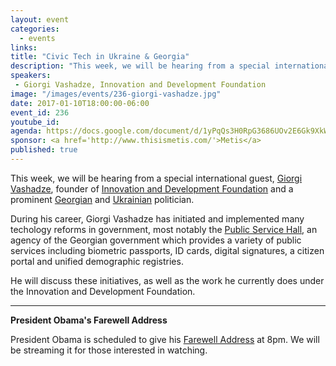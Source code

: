 ```yaml
---
layout: event
categories: 
  - events
links:
title: "Civic Tech in Ukraine & Georgia"
description: "This week, we will be hearing from a special international guest, Giorgi Vashadze, founder of Innovation and Development Foundation and a prominent Georgian and Ukrainian politician. During his career, he has initiated and implemented many techology reforms in government including the Public Service Hall."
speakers:
 - Giorgi Vashadze, Innovation and Development Foundation
image: "/images/events/236-giorgi-vashadze.jpg"
date: 2017-01-10T18:00:00-06:00
event_id: 236
youtube_id: 
agenda: https://docs.google.com/document/d/1yPqQs3H0RpG3686UOv2E6Gk9XkWdsFE_nH1mQSz5ndM/edit#
sponsor: <a href='http://www.thisismetis.com/'>Metis</a>
published: true
---
```


This week, we will be hearing from a special international guest, [Giorgi Vashadze](https://en.wikipedia.org/wiki/Giorgi_Vashadze), founder of [Innovation and Development Foundation](http://www.idf.solutions/) and a prominent [Georgian](https://en.wikipedia.org/wiki/Georgia_(country)) and [Ukrainian](https://en.wikipedia.org/wiki/Ukraine) politician.

During his career, Giorgi Vashadze has initiated and implemented many techology reforms in government, most notably the [Public Service Hall](https://en.wikipedia.org/wiki/Public_Service_Hall), an agency of the Georgian government which provides a variety of public services including biometric passports, ID cards, digital signatures, a citizen portal and unified demographic registries.

He will discuss these initiatives, as well as the work he currently does under the Innovation and Development Foundation.

---

**President Obama's Farewell Address**

President Obama is scheduled to give his [Farewell Address](https://www.whitehouse.gov/farewell) at 8pm. We will be streaming it for those interested in watching.